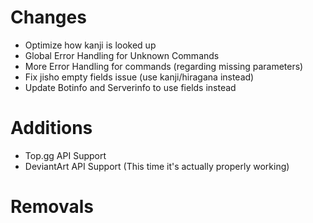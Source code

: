 # Changes
- Optimize how kanji is looked up
- Global Error Handling for Unknown Commands
- More Error Handling for commands (regarding missing parameters)
- Fix jisho empty fields issue (use kanji/hiragana instead)
- Update Botinfo and Serverinfo to use fields instead

# Additions
- Top.gg API Support
- DeviantArt API Support (This time it's actually properly working)

# Removals
